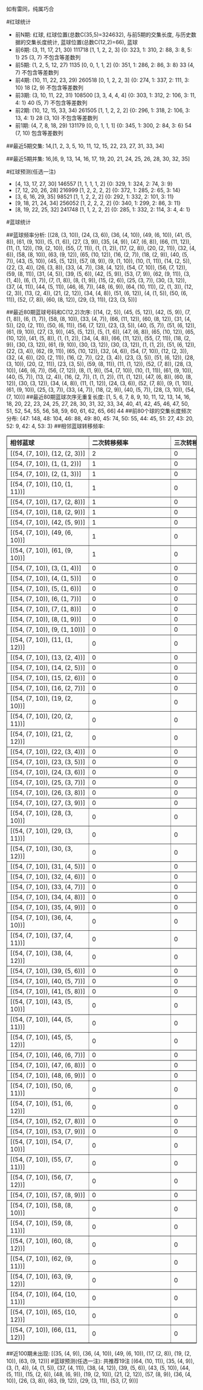 <!-- 
.. title: 大乐透12029期(2012-03-14)数据分析报告
.. slug: dlott-12029-2012-03-14-report
.. date: 2012-03-15 08:00:00 UTC+08:00
.. tags: Lottery
.. link: 
.. description: 
.. type: text
-->

如有雷同，纯属巧合

<!-- TEASER_END-->

#红球统计

- 前N期: 红球, 红球位置(总数C(35,5)=324632), 与前5期的交集长度, 与历史数据的交集长度统计, 蓝球位置(总数C(12,2)=66), 蓝球
- 前6期: (3, 11, 17, 21, 30) 111718 [1, 1, 2, 2, 3] {0: 323, 1: 310, 2: 88, 3: 8, 5: 1} 25 (3, 7) 不包含等差数列
- 前5期: (1, 2, 5, 12, 27) 1135 [0, 0, 1, 1, 2] {0: 351, 1: 286, 2: 86, 3: 8} 33 (4, 7) 不包含等差数列
- 前4期: (10, 11, 22, 23, 29) 260518 [0, 1, 2, 2, 3] {0: 274, 1: 337, 2: 111, 3: 10} 18 (2, 9) 不包含等差数列
- 前3期: (3, 10, 11, 22, 31) 108500 [3, 3, 4, 4, 4] {0: 303, 1: 312, 2: 106, 3: 11, 4: 1} 40 (5, 7) 不包含等差数列
- 前2期: (10, 12, 15, 33, 34) 261505 [1, 1, 2, 2, 2] {0: 296, 1: 318, 2: 106, 3: 13, 4: 1} 28 (3, 10) 不包含等差数列
- 前1期: (4, 7, 8, 18, 29) 131179 [0, 0, 1, 1, 1] {0: 345, 1: 300, 2: 84, 3: 6} 54 (7, 10) 包含等差数列

##最近5期交集:
14,[1, 2, 3, 5, 10, 11, 12, 15, 22, 23, 27, 31, 33, 34]

##最近5期并集:
16,[6, 9, 13, 14, 16, 17, 19, 20, 21, 24, 25, 26, 28, 30, 32, 35]

#红球预测(任选一注)

- [4, 13, 17, 27, 30] 146557 [1, 1, 1, 1, 2] {0: 329, 1: 324, 2: 74, 3: 9}
- [7, 12, 20, 26, 28] 216999 [1, 2, 2, 2, 2] {0: 372, 1: 285, 2: 65, 3: 14}
- [3, 6, 16, 29, 35] 98521 [1, 1, 2, 2, 2] {0: 292, 1: 332, 2: 101, 3: 11}
- [9, 18, 21, 24, 34] 256052 [1, 2, 2, 2, 2] {0: 340, 1: 299, 2: 86, 3: 11}
- [8, 19, 22, 25, 32] 241748 [1, 1, 2, 2, 2] {0: 285, 1: 332, 2: 114, 3: 4, 4: 1}

#蓝球统计

##蓝球频率分析:
[(28, (3, 10)), (24, (3, 6)), (36, (4, 10)), (49, (6, 10)), (41, (5, 8)), (61, (9, 10)), (5, (1, 6)), (27, (3, 9)), (35, (4, 9)), (47, (6, 8)), (66, (11, 12)), (11, (1, 12)), (19, (2, 10)), (55, (7, 11)), (1, (1, 2)), (17, (2, 8)), (20, (2, 11)), (32, (4, 6)), (58, (8, 10)), (63, (9, 12)), (65, (10, 12)), (16, (2, 7)), (18, (2, 9)), (40, (5, 7)), (43, (5, 10)), (45, (5, 12)), (57, (8, 9)), (9, (1, 10)), (10, (1, 11)), (14, (2, 5)), (22, (3, 4)), (26, (3, 8)), (33, (4, 7)), (38, (4, 12)), (54, (7, 10)), (56, (7, 12)), (59, (8, 11)), (31, (4, 5)), (39, (5, 6)), (42, (5, 9)), (53, (7, 9)), (62, (9, 11)), (3, (1, 4)), (6, (1, 7)), (7, (1, 8)), (8, (1, 9)), (15, (2, 6)), (25, (3, 7)), (30, (3, 12)), (37, (4, 11)), (44, (5, 11)), (46, (6, 7)), (48, (6, 9)), (64, (10, 11)), (2, (1, 3)), (12, (2, 3)), (13, (2, 4)), (21, (2, 12)), (34, (4, 8)), (51, (6, 12)), (4, (1, 5)), (50, (6, 11)), (52, (7, 8)), (60, (8, 12)), (29, (3, 11)), (23, (3, 5))]

##最近80期蓝球号码和C(12,2)次序:
[(14, (2, 5)), (45, (5, 12)), (42, (5, 9)), (7, (1, 8)), (6, (1, 7)), (58, (8, 10)), (33, (4, 7)), (66, (11, 12)), (60, (8, 12)), (31, (4, 5)), (20, (2, 11)), (50, (6, 11)), (56, (7, 12)), (23, (3, 5)), (40, (5, 7)), (51, (6, 12)), (61, (9, 10)), (27, (3, 9)), (45, (5, 12)), (5, (1, 6)), (47, (6, 8)), (65, (10, 12)), (65, (10, 12)), (41, (5, 8)), (1, (1, 2)), (34, (4, 8)), (66, (11, 12)), (55, (7, 11)), (18, (2, 9)), (30, (3, 12)), (61, (9, 10)), (30, (3, 12)), (30, (3, 12)), (1, (1, 2)), (51, (6, 12)), (22, (3, 4)), (62, (9, 11)), (65, (10, 12)), (32, (4, 6)), (54, (7, 10)), (12, (2, 3)), (32, (4, 6)), (20, (2, 11)), (16, (2, 7)), (22, (3, 4)), (23, (3, 5)), (51, (6, 12)), (28, (3, 10)), (20, (2, 11)), (23, (3, 5)), (59, (8, 11)), (11, (1, 12)), (52, (7, 8)), (28, (3, 10)), (46, (6, 7)), (56, (7, 12)), (8, (1, 9)), (54, (7, 10)), (10, (1, 11)), (61, (9, 10)), (40, (5, 7)), (13, (2, 4)), (16, (2, 7)), (1, (1, 2)), (11, (1, 12)), (47, (6, 8)), (60, (8, 12)), (30, (3, 12)), (34, (4, 8)), (11, (1, 12)), (24, (3, 6)), (52, (7, 8)), (9, (1, 10)), (61, (9, 10)), (25, (3, 7)), (33, (4, 7)), (18, (2, 9)), (40, (5, 7)), (28, (3, 10)), (54, (7, 10))]
##最近80期蓝球次序无重复长度:
[1, 5, 6, 7, 8, 9, 10, 11, 12, 13, 14, 16, 18, 20, 22, 23, 24, 25, 27, 28, 30, 31, 32, 33, 34, 40, 41, 42, 45, 46, 47, 50, 51, 52, 54, 55, 56, 58, 59, 60, 61, 62, 65, 66] 44
##前80个球的交集长度频次分布:
{47: 148, 48: 104, 46: 88, 49: 80, 45: 74, 50: 55, 44: 45, 51: 27, 43: 20, 52: 9, 42: 4, 53: 3}
##相邻蓝球转移频率:
<table border="1" class="table table-striped dataframe">
  <thead>
    <tr style="text-align: left;">
      <th style="min-width: 200px;">相邻蓝球</th>
      <th style="min-width: 200px;">二次转移频率</th>
      <th style="min-width: 200px;">三次转移频率</th>
    </tr>
  </thead>
  <tbody>
    <tr>
      <td>   [(54, (7, 10)), (12, (2, 3))]</td>
      <td> 2</td>
      <td> 0</td>
    </tr>
    <tr>
      <td>    [(54, (7, 10)), (1, (1, 2))]</td>
      <td> 1</td>
      <td> 0</td>
    </tr>
    <tr>
      <td>    [(54, (7, 10)), (2, (1, 3))]</td>
      <td> 1</td>
      <td> 0</td>
    </tr>
    <tr>
      <td>  [(54, (7, 10)), (10, (1, 11))]</td>
      <td> 1</td>
      <td> 0</td>
    </tr>
    <tr>
      <td>   [(54, (7, 10)), (17, (2, 8))]</td>
      <td> 1</td>
      <td> 0</td>
    </tr>
    <tr>
      <td>   [(54, (7, 10)), (18, (2, 9))]</td>
      <td> 1</td>
      <td> 0</td>
    </tr>
    <tr>
      <td>   [(54, (7, 10)), (42, (5, 9))]</td>
      <td> 1</td>
      <td> 0</td>
    </tr>
    <tr>
      <td>  [(54, (7, 10)), (49, (6, 10))]</td>
      <td> 1</td>
      <td> 0</td>
    </tr>
    <tr>
      <td>  [(54, (7, 10)), (61, (9, 10))]</td>
      <td> 1</td>
      <td> 0</td>
    </tr>
    <tr>
      <td>    [(54, (7, 10)), (3, (1, 4))]</td>
      <td> 0</td>
      <td> 0</td>
    </tr>
    <tr>
      <td>    [(54, (7, 10)), (4, (1, 5))]</td>
      <td> 0</td>
      <td> 0</td>
    </tr>
    <tr>
      <td>    [(54, (7, 10)), (5, (1, 6))]</td>
      <td> 0</td>
      <td> 0</td>
    </tr>
    <tr>
      <td>    [(54, (7, 10)), (6, (1, 7))]</td>
      <td> 0</td>
      <td> 0</td>
    </tr>
    <tr>
      <td>    [(54, (7, 10)), (7, (1, 8))]</td>
      <td> 0</td>
      <td> 0</td>
    </tr>
    <tr>
      <td>    [(54, (7, 10)), (8, (1, 9))]</td>
      <td> 0</td>
      <td> 0</td>
    </tr>
    <tr>
      <td>   [(54, (7, 10)), (9, (1, 10))]</td>
      <td> 0</td>
      <td> 0</td>
    </tr>
    <tr>
      <td>  [(54, (7, 10)), (11, (1, 12))]</td>
      <td> 0</td>
      <td> 0</td>
    </tr>
    <tr>
      <td>   [(54, (7, 10)), (13, (2, 4))]</td>
      <td> 0</td>
      <td> 0</td>
    </tr>
    <tr>
      <td>   [(54, (7, 10)), (14, (2, 5))]</td>
      <td> 0</td>
      <td> 0</td>
    </tr>
    <tr>
      <td>   [(54, (7, 10)), (15, (2, 6))]</td>
      <td> 0</td>
      <td> 0</td>
    </tr>
    <tr>
      <td>   [(54, (7, 10)), (16, (2, 7))]</td>
      <td> 0</td>
      <td> 0</td>
    </tr>
    <tr>
      <td>  [(54, (7, 10)), (19, (2, 10))]</td>
      <td> 0</td>
      <td> 0</td>
    </tr>
    <tr>
      <td>  [(54, (7, 10)), (20, (2, 11))]</td>
      <td> 0</td>
      <td> 0</td>
    </tr>
    <tr>
      <td>  [(54, (7, 10)), (21, (2, 12))]</td>
      <td> 0</td>
      <td> 0</td>
    </tr>
    <tr>
      <td>   [(54, (7, 10)), (22, (3, 4))]</td>
      <td> 0</td>
      <td> 0</td>
    </tr>
    <tr>
      <td>   [(54, (7, 10)), (23, (3, 5))]</td>
      <td> 0</td>
      <td> 0</td>
    </tr>
    <tr>
      <td>   [(54, (7, 10)), (24, (3, 6))]</td>
      <td> 0</td>
      <td> 0</td>
    </tr>
    <tr>
      <td>   [(54, (7, 10)), (25, (3, 7))]</td>
      <td> 0</td>
      <td> 0</td>
    </tr>
    <tr>
      <td>   [(54, (7, 10)), (26, (3, 8))]</td>
      <td> 0</td>
      <td> 0</td>
    </tr>
    <tr>
      <td>   [(54, (7, 10)), (27, (3, 9))]</td>
      <td> 0</td>
      <td> 0</td>
    </tr>
    <tr>
      <td>  [(54, (7, 10)), (28, (3, 10))]</td>
      <td> 0</td>
      <td> 0</td>
    </tr>
    <tr>
      <td>  [(54, (7, 10)), (29, (3, 11))]</td>
      <td> 0</td>
      <td> 0</td>
    </tr>
    <tr>
      <td>  [(54, (7, 10)), (30, (3, 12))]</td>
      <td> 0</td>
      <td> 0</td>
    </tr>
    <tr>
      <td>   [(54, (7, 10)), (31, (4, 5))]</td>
      <td> 0</td>
      <td> 0</td>
    </tr>
    <tr>
      <td>   [(54, (7, 10)), (32, (4, 6))]</td>
      <td> 0</td>
      <td> 0</td>
    </tr>
    <tr>
      <td>   [(54, (7, 10)), (33, (4, 7))]</td>
      <td> 0</td>
      <td> 0</td>
    </tr>
    <tr>
      <td>   [(54, (7, 10)), (34, (4, 8))]</td>
      <td> 0</td>
      <td> 0</td>
    </tr>
    <tr>
      <td>   [(54, (7, 10)), (35, (4, 9))]</td>
      <td> 0</td>
      <td> 0</td>
    </tr>
    <tr>
      <td>  [(54, (7, 10)), (36, (4, 10))]</td>
      <td> 0</td>
      <td> 0</td>
    </tr>
    <tr>
      <td>  [(54, (7, 10)), (37, (4, 11))]</td>
      <td> 0</td>
      <td> 0</td>
    </tr>
    <tr>
      <td>  [(54, (7, 10)), (38, (4, 12))]</td>
      <td> 0</td>
      <td> 0</td>
    </tr>
    <tr>
      <td>   [(54, (7, 10)), (39, (5, 6))]</td>
      <td> 0</td>
      <td> 0</td>
    </tr>
    <tr>
      <td>   [(54, (7, 10)), (40, (5, 7))]</td>
      <td> 0</td>
      <td> 0</td>
    </tr>
    <tr>
      <td>   [(54, (7, 10)), (41, (5, 8))]</td>
      <td> 0</td>
      <td> 0</td>
    </tr>
    <tr>
      <td>  [(54, (7, 10)), (43, (5, 10))]</td>
      <td> 0</td>
      <td> 0</td>
    </tr>
    <tr>
      <td>  [(54, (7, 10)), (44, (5, 11))]</td>
      <td> 0</td>
      <td> 0</td>
    </tr>
    <tr>
      <td>  [(54, (7, 10)), (45, (5, 12))]</td>
      <td> 0</td>
      <td> 0</td>
    </tr>
    <tr>
      <td>   [(54, (7, 10)), (46, (6, 7))]</td>
      <td> 0</td>
      <td> 0</td>
    </tr>
    <tr>
      <td>   [(54, (7, 10)), (47, (6, 8))]</td>
      <td> 0</td>
      <td> 0</td>
    </tr>
    <tr>
      <td>   [(54, (7, 10)), (48, (6, 9))]</td>
      <td> 0</td>
      <td> 0</td>
    </tr>
    <tr>
      <td>  [(54, (7, 10)), (50, (6, 11))]</td>
      <td> 0</td>
      <td> 0</td>
    </tr>
    <tr>
      <td>  [(54, (7, 10)), (51, (6, 12))]</td>
      <td> 0</td>
      <td> 0</td>
    </tr>
    <tr>
      <td>   [(54, (7, 10)), (52, (7, 8))]</td>
      <td> 0</td>
      <td> 0</td>
    </tr>
    <tr>
      <td>   [(54, (7, 10)), (53, (7, 9))]</td>
      <td> 0</td>
      <td> 0</td>
    </tr>
    <tr>
      <td>  [(54, (7, 10)), (54, (7, 10))]</td>
      <td> 0</td>
      <td> 0</td>
    </tr>
    <tr>
      <td>  [(54, (7, 10)), (55, (7, 11))]</td>
      <td> 0</td>
      <td> 0</td>
    </tr>
    <tr>
      <td>  [(54, (7, 10)), (56, (7, 12))]</td>
      <td> 0</td>
      <td> 0</td>
    </tr>
    <tr>
      <td>   [(54, (7, 10)), (57, (8, 9))]</td>
      <td> 0</td>
      <td> 0</td>
    </tr>
    <tr>
      <td>  [(54, (7, 10)), (58, (8, 10))]</td>
      <td> 0</td>
      <td> 0</td>
    </tr>
    <tr>
      <td>  [(54, (7, 10)), (59, (8, 11))]</td>
      <td> 0</td>
      <td> 0</td>
    </tr>
    <tr>
      <td>  [(54, (7, 10)), (60, (8, 12))]</td>
      <td> 0</td>
      <td> 0</td>
    </tr>
    <tr>
      <td>  [(54, (7, 10)), (62, (9, 11))]</td>
      <td> 0</td>
      <td> 0</td>
    </tr>
    <tr>
      <td>  [(54, (7, 10)), (63, (9, 12))]</td>
      <td> 0</td>
      <td> 0</td>
    </tr>
    <tr>
      <td> [(54, (7, 10)), (64, (10, 11))]</td>
      <td> 0</td>
      <td> 0</td>
    </tr>
    <tr>
      <td> [(54, (7, 10)), (65, (10, 12))]</td>
      <td> 0</td>
      <td> 0</td>
    </tr>
    <tr>
      <td> [(54, (7, 10)), (66, (11, 12))]</td>
      <td> 0</td>
      <td> 0</td>
    </tr>
  </tbody>
</table>
##近100期未出现:
[(35, (4, 9)), (36, (4, 10)), (49, (6, 10)), (17, (2, 8)), (19, (2, 10)), (63, (9, 12))]
#蓝球预测(任选一注):
共推荐19注
[(64, (10, 11)), (35, (4, 9)), (3, (1, 4)), (4, (1, 5)), (37, (4, 11)), (38, (4, 12)), (39, (5, 6)), (43, (5, 10)), (44, (5, 11)), (15, (2, 6)), (48, (6, 9)), (19, (2, 10)), (21, (2, 12)), (57, (8, 9)), (36, (4, 10)), (26, (3, 8)), (63, (9, 12)), (29, (3, 11)), (53, (7, 9))]

